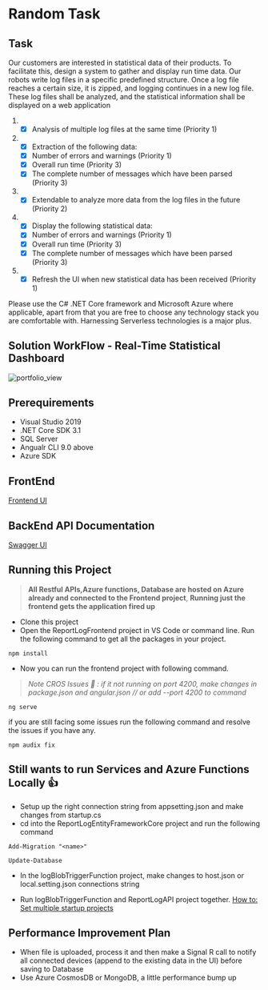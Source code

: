 # Random Task

## Task  
Our customers are interested in statistical data of their products. To facilitate this, design a system to gather and display run time data. Our robots write log files in a specific predefined structure. Once a log file reaches a certain size, it is zipped, and logging continues in a new log file. These log files shall be analyzed, and the statistical information shall be displayed on a web application

1. -[x] Analysis of multiple log files at the same time (Priority 1)
2. -[x] Extraction of the following data:
    - [x] Number of errors and warnings (Priority 1)
    - [x] Overall run time (Priority 3)
    - [x] The complete number of messages which have been parsed (Priority 3)
3. -[x] Extendable to analyze more data from the log files in the future (Priority 2)
4. -[x] Display the following statistical data:
    - [x] Number of errors and warnings (Priority 1)
    - [x] Overall run time (Priority 3)
    - [x] The complete number of messages which have been parsed (Priority 3)
5. -[x] Refresh the UI when new statistical data has been received (Priority 1)

Please use the C# .NET Core framework and Microsoft Azure where applicable, apart from that you are free to choose any technology stack you are comfortable with. Harnessing Serverless technologies is a major plus.

## Solution WorkFlow - Real-Time Statistical Dashboard
<img alt="portfolio_view" src="https://github.com/gitdamilare/TecanSolution/blob/main/workflow.png">

## Prerequirements 
* Visual Studio 2019
* .NET Core SDK 3.1
* SQL Server
* Angualr CLI 9.0 above
* Azure SDK 

 ## FrontEnd 
[Frontend UI](https://tecanlogdashboard.azurewebsites.net/)

 ## BackEnd API Documentation
[Swagger UI](https://reportlogapiservices.azurewebsites.net/swagger/index.html)

## Running this Project
> **All Restful APIs,Azure functions, Database are hosted on Azure already and connected to the Frontend project**, 
> **Running just the frontend gets the application fired up**

* Clone this project 
* Open the ReportLogFrontend project in VS Code or command line. Run the following command to get all the packages in your project.
```
npm install 
```
* Now you can run the frontend project with following command. 
> _Note CROS Issues :cop: : if it not running on port 4200, make changes in package.json and angular.json // or add --port 4200 to command_  
```
ng serve
```
if you are still facing some issues run the following command and resolve the issues if you have any.
```
npm audix fix
```
## Still wants to run Services and Azure Functions Locally :+1:

* Setup up the right connection string from appsetting.json and make changes from startup.cs
* cd into the ReportLogEntityFrameworkCore project and run the following command
```
Add-Migration "<name>"
```
```
Update-Database
```
* In the logBlobTriggerFunction project, make changes to host.json or local.setting.json connections string

* Run logBlobTriggerFunction and ReportLogAPI project together. 
[How to: Set multiple startup projects](https://docs.microsoft.com/en-us/visualstudio/ide/how-to-set-multiple-startup-projects?view=vs-2019)

## Performance Improvement Plan
* When file is uploaded, process it and then make a Signal R call to notify all connected devices (append to the existing data in the UI) before saving to Database
* Use Azure CosmosDB or MongoDB, a little performance bump up 
